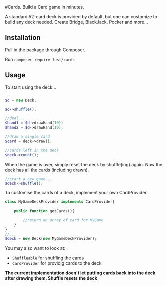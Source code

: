 #Cards. Build a Card game in minutes. 

A standard 52-card deck is provided by default, but one can customize to build any deck needed. Create Bridge, BlackJack, Pocker and more...

## Installation

Pull in the package through Composer.

Run `composer require fust/cards`


## Usage

To start using the deck...

```php  

$d = new Deck;

$d->shuffle();

//deal...
$hand1 = $d->drawHand(10);
$hand2 = $d->drawHand(10);

//draw a single card
$card = deck->draw();

//cards left in the deck
$deck->count(); 

``` 

When the game is over, simply reset the deck by shuffle(ing) again. Now the deck has all the cards (including drawn).
```php  
//start a new game...
$deck->shuffle();

``` 


To customise the cards of a deck, implement your own CardProvider

```php
class MyGameDeckProvider implements CardProvider{
    
    public function getCards(){

        //return an array of card for MyGame 
	}
}
//...
$deck = new Deck(new MyGameDeckProvider);
```
You may also want to look at:

- `Shuffleable` for shuffling the cards
- `CardProvider` for providig cards to the deck


**The current implementation doen't let putting cards back into the deck after drawing them. Shuffle resets the deck**






